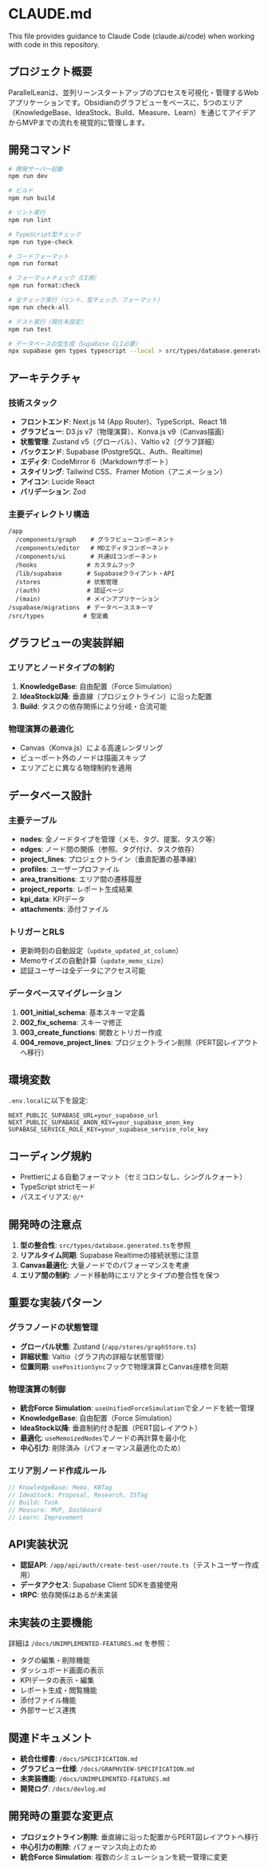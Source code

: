 # CLAUDE.md

This file provides guidance to Claude Code (claude.ai/code) when working with code in this repository.

## プロジェクト概要

ParallelLeanは、並列リーンスタートアップのプロセスを可視化・管理するWebアプリケーションです。Obsidianのグラフビューをベースに、5つのエリア（KnowledgeBase、IdeaStock、Build、Measure、Learn）を通じてアイデアからMVPまでの流れを視覚的に管理します。

## 開発コマンド

```bash
# 開発サーバー起動
npm run dev

# ビルド
npm run build

# リント実行
npm run lint

# TypeScript型チェック
npm run type-check

# コードフォーマット
npm run format

# フォーマットチェック（CI用）
npm run format:check

# 全チェック実行（リント、型チェック、フォーマット）
npm run check-all

# テスト実行（現在未設定）
npm run test

# データベースの型生成（Supabase CLI必要）
npx supabase gen types typescript --local > src/types/database.generated.ts
```

## アーキテクチャ

### 技術スタック

- **フロントエンド**: Next.js 14 (App Router)、TypeScript、React 18
- **グラフビュー**: D3.js v7（物理演算）、Konva.js v9（Canvas描画）
- **状態管理**: Zustand v5（グローバル）、Valtio v2（グラフ詳細）
- **バックエンド**: Supabase (PostgreSQL、Auth、Realtime)
- **エディタ**: CodeMirror 6（Markdownサポート）
- **スタイリング**: Tailwind CSS、Framer Motion（アニメーション）
- **アイコン**: Lucide React
- **バリデーション**: Zod

### 主要ディレクトリ構造

```
/app
  /components/graph    # グラフビューコンポーネント
  /components/editor   # MDエディタコンポーネント
  /components/ui       # 共通UIコンポーネント
  /hooks              # カスタムフック
  /lib/supabase       # Supabaseクライアント・API
  /stores             # 状態管理
  /(auth)             # 認証ページ
  /(main)             # メインアプリケーション
/supabase/migrations  # データベーススキーマ
/src/types           # 型定義
```

## グラフビューの実装詳細

### エリアとノードタイプの制約

1. **KnowledgeBase**: 自由配置（Force Simulation）
2. **IdeaStock以降**: 垂直線（プロジェクトライン）に沿った配置
3. **Build**: タスクの依存関係により分岐・合流可能

### 物理演算の最適化

- Canvas（Konva.js）による高速レンダリング
- ビューポート外のノードは描画スキップ
- エリアごとに異なる物理制約を適用

## データベース設計

### 主要テーブル

- **nodes**: 全ノードタイプを管理（メモ、タグ、提案、タスク等）
- **edges**: ノード間の関係（参照、タグ付け、タスク依存）
- **project_lines**: プロジェクトライン（垂直配置の基準線）
- **profiles**: ユーザープロファイル
- **area_transitions**: エリア間の遷移履歴
- **project_reports**: レポート生成結果
- **kpi_data**: KPIデータ
- **attachments**: 添付ファイル

### トリガーとRLS

- 更新時刻の自動設定（`update_updated_at_column`）
- Memoサイズの自動計算（`update_memo_size`）
- 認証ユーザーは全データにアクセス可能

### データベースマイグレーション

1. **001_initial_schema**: 基本スキーマ定義
2. **002_fix_schema**: スキーマ修正
3. **003_create_functions**: 関数とトリガー作成
4. **004_remove_project_lines**: プロジェクトライン削除（PERT図レイアウトへ移行）

## 環境変数

`.env.local`に以下を設定:

```
NEXT_PUBLIC_SUPABASE_URL=your_supabase_url
NEXT_PUBLIC_SUPABASE_ANON_KEY=your_supabase_anon_key
SUPABASE_SERVICE_ROLE_KEY=your_supabase_service_role_key
```

## コーディング規約

- Prettierによる自動フォーマット（セミコロンなし、シングルクォート）
- TypeScript strictモード
- パスエイリアス: `@/*`

## 開発時の注意点

1. **型の整合性**: `src/types/database.generated.ts`を参照
2. **リアルタイム同期**: Supabase Realtimeの接続状態に注意
3. **Canvas最適化**: 大量ノードでのパフォーマンスを考慮
4. **エリア間の制約**: ノード移動時にエリアとタイプの整合性を保つ

## 重要な実装パターン

### グラフノードの状態管理

- **グローバル状態**: Zustand (`/app/stores/graphStore.ts`)
- **詳細状態**: Valtio（グラフ内の詳細な状態管理）
- **位置同期**: `usePositionSync`フックで物理演算とCanvas座標を同期

### 物理演算の制御

- **統合Force Simulation**: `useUnifiedForceSimulation`で全ノードを統一管理
- **KnowledgeBase**: 自由配置（Force Simulation）
- **IdeaStock以降**: 垂直制約付き配置（PERT図レイアウト）
- **最適化**: `useMemoizedNodes`でノードの再計算を最小化
- **中心引力**: 削除済み（パフォーマンス最適化のため）

### エリア別ノード作成ルール

```typescript
// KnowledgeBase: Memo, KBTag
// IdeaStock: Proposal, Research, ISTag
// Build: Task
// Measure: MVP, Dashboard
// Learn: Improvement
```

## API実装状況

- **認証API**: `/app/api/auth/create-test-user/route.ts`（テストユーザー作成用）
- **データアクセス**: Supabase Client SDKを直接使用
- **tRPC**: 依存関係はあるが未実装

## 未実装の主要機能

詳細は `/docs/UNIMPLEMENTED-FEATURES.md` を参照：
- タグの編集・削除機能
- ダッシュボード画面の表示
- KPIデータの表示・編集
- レポート生成・閲覧機能
- 添付ファイル機能
- 外部サービス連携

## 関連ドキュメント

- **統合仕様書**: `/docs/SPECIFICATION.md`
- **グラフビュー仕様**: `/docs/GRAPHVIEW-SPECIFICATION.md`
- **未実装機能**: `/docs/UNIMPLEMENTED-FEATURES.md`
- **開発ログ**: `/docs/devlog.md`

## 開発時の重要な変更点

- **プロジェクトライン削除**: 垂直線に沿った配置からPERT図レイアウトへ移行
- **中心引力の削除**: パフォーマンス向上のため
- **統合Force Simulation**: 複数のシミュレーションを統一管理に変更

